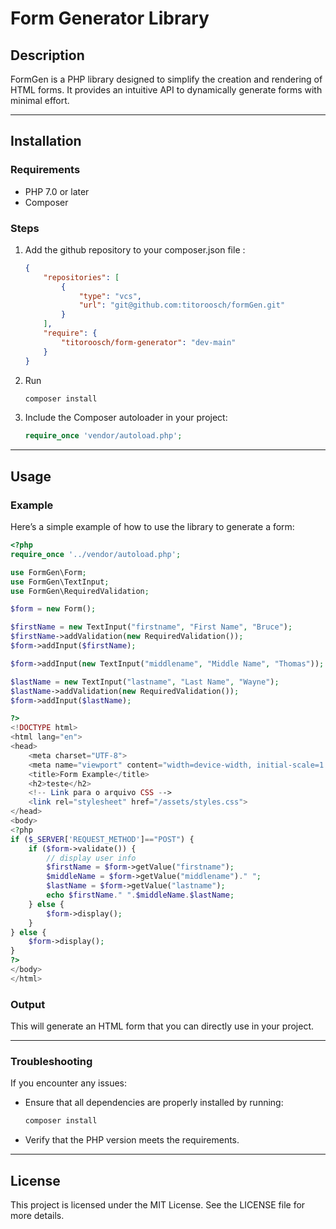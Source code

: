 # Form Generator Library

## Description
FormGen is a PHP library designed to simplify the creation and rendering of HTML forms. It provides an intuitive API to dynamically generate forms with minimal effort.

---

## Installation

### Requirements
- PHP 7.0 or later
- Composer

### Steps
1. Add the github repository to your composer.json file :
   ```json
   {
       "repositories": [
           {
               "type": "vcs",
               "url": "git@github.com:titoroosch/formGen.git"
           }
       ],
       "require": {
           "titoroosch/form-generator": "dev-main"
       }
   }
   ```

2. Run
    ```bash
   composer install
   ```

3. Include the Composer autoloader in your project:
   ```php
   require_once 'vendor/autoload.php';
   ```

---

## Usage

### Example
Here’s a simple example of how to use the library to generate a form:

```php
<?php
require_once '../vendor/autoload.php'; 

use FormGen\Form;
use FormGen\TextInput;
use FormGen\RequiredValidation;

$form = new Form();

$firstName = new TextInput("firstname", "First Name", "Bruce");
$firstName->addValidation(new RequiredValidation());
$form->addInput($firstName);

$form->addInput(new TextInput("middlename", "Middle Name", "Thomas"));

$lastName = new TextInput("lastname", "Last Name", "Wayne");
$lastName->addValidation(new RequiredValidation());
$form->addInput($lastName);

?>
<!DOCTYPE html>
<html lang="en">
<head>
    <meta charset="UTF-8">
    <meta name="viewport" content="width=device-width, initial-scale=1.0">
    <title>Form Example</title>
    <h2>teste</h2>
    <!-- Link para o arquivo CSS -->
    <link rel="stylesheet" href="/assets/styles.css">
</head>
<body>
<?php
if ($_SERVER['REQUEST_METHOD']=="POST") {
    if ($form->validate()) {
        // display user info
        $firstName = $form->getValue("firstname");
        $middleName = $form->getValue("middlename")." ";
        $lastName = $form->getValue("lastname");
        echo $firstName." ".$middleName.$lastName;
    } else {
        $form->display();
    }
} else {
    $form->display();
}
?>
</body>
</html>
```

### Output
This will generate an HTML form that you can directly use in your project.

---


### Troubleshooting
If you encounter any issues:
- Ensure that all dependencies are properly installed by running:
  ```bash
  composer install
  ```
- Verify that the PHP version meets the requirements.

---

## License
This project is licensed under the MIT License. See the LICENSE file for more details.

